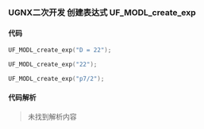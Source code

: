 ### UGNX二次开发 创建表达式 UF_MODL_create_exp

#### 代码

```cpp
UF_MODL_create_exp("D = 22");
```

```cpp
UF_MODL_create_exp("22");
```

```cpp
UF_MODL_create_exp("p7/2");
```

#### 代码解析
> 未找到解析内容


